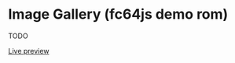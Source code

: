 # Image Gallery (fc64js demo rom)

TODO

[Live preview](https://theinvader360.github.io/fc64js/rom/demo/image-gallery/)
